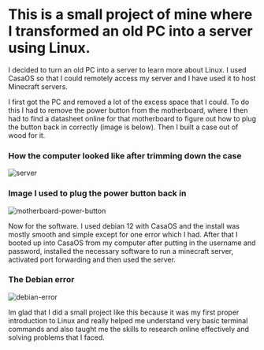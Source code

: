# This is a small project of mine where I transformed an old PC into a server using Linux.

I decided to turn an old PC into a server to learn more about Linux. I used CasaOS so that I could remotely access my server and I have used it to host Minecraft servers.

I first got the PC and removed a lot of the excess space that I could. To do this I had to remove the power button from the motherboard, where I then had to find a datasheet online for that motherboard to figure out how to plug the button back in correctly (image is below). Then I built a case out of wood for it.

### How the computer looked like after trimming down the case
![server](https://github.com/user-attachments/assets/109326bc-7c0e-41ad-a492-51baad985a13)

### Image I used to plug the power button back in
![motherboard-power-button](https://github.com/user-attachments/assets/01a316bd-3617-4a4f-a10d-a39ad96952d9)

Now for the software. I used debian 12 with CasaOS and the install was mostly smooth and simple except for one error which I had. After that I booted up into CasaOS from my computer after putting in the username and password, installed the necessary software to run a minecraft server, activated port forwarding and then used the server.

### The Debian error
![debian-error](https://github.com/user-attachments/assets/1f7a0087-5cd8-46cc-8ea2-27c772b197fa)

Im glad that I did a small project like this because it was my first proper introduction to Linux and really helped me understand very basic terminal commands and also taught me the skills to research online effectively and solving problems that I faced.
